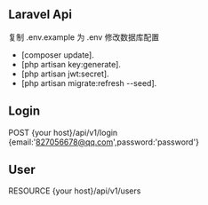 ## Laravel Api

复制 .env.example 为 .env
修改数据库配置

-   [composer update].
-   [php artisan key:generate].
-   [php artisan jwt:secret].
-   [php artisan migrate:refresh --seed].

## Login

POST {your host}/api/v1/login {email:'827056678@qq.com',password:'password'}

## User

RESOURCE {your host}/api/v1/users
